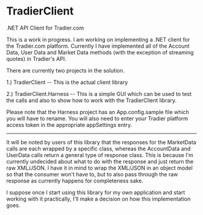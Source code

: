 # TradierClient
.NET API Client for Tradier.com

This is a work in progress. I am working on implementing a .NET client for the Tradier.com platform. Currently I have implemented all of the Account Data, User Data and Market Data methods (with the exception of streaming quotes) in Tradier's API.

There are currently two projects in the solution.

1.) TradierClient -- This is the actual client library

2.) TradierClient.Harness -- This is a simple GUI which can be used to test the calls and also to show how to work with the TradierClient library.

Please note that the Harness project has an App.config.sample file which you will have to rename. You will also need to enter your Tradier platform access token in the appropriate appSettings entry.

------------------------------------------------------------------------------------------
It will be noted by users of this library that the responses for the MarketData calls are each wrapped by a specific class, whereas the AccountData and UserData calls return a general type of response class. This is because I'm currently undecided about what to do with the response and just return the raw XML/JSON. I have it in mind to wrap the XML/JSON in an object model so that the consumer won't have to, but to also pass through the raw response as currently happens for completeness sake.

I suppose once I start using this library for my own application and start working with it practically, I'll make a decision on how this implementation goes.
